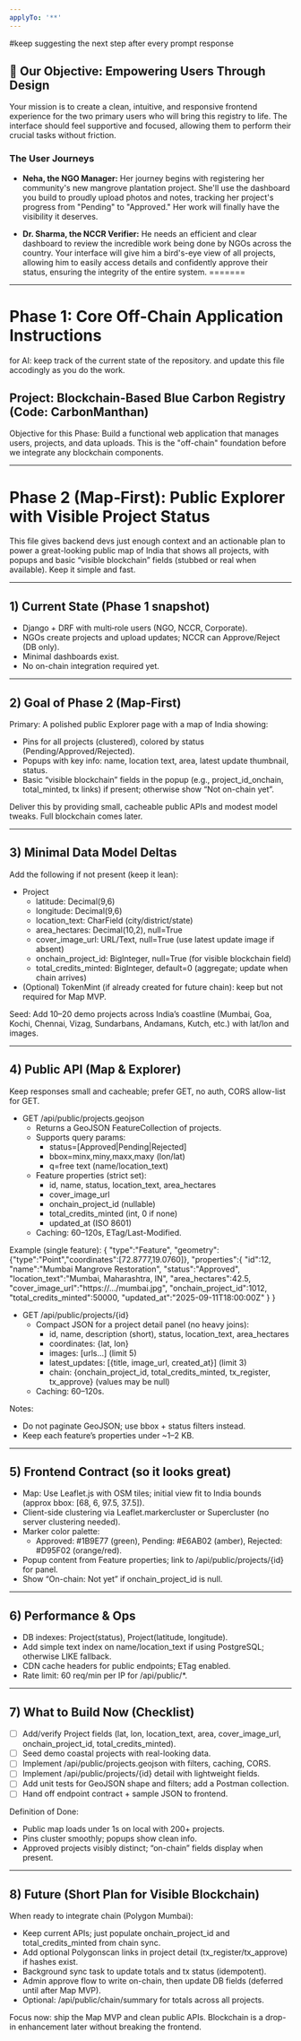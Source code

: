 ```yaml
---
applyTo: '**'
---
```

#keep suggesting the next step after every prompt response
## 🎯 Our Objective: Empowering Users Through Design

Your mission is to create a clean, intuitive, and responsive frontend experience for the two primary users who will bring this registry to life. The interface should feel supportive and focused, allowing them to perform their crucial tasks without friction.

### The User Journeys

* **Neha, the NGO Manager:** Her journey begins with registering her community's new mangrove plantation project. She'll use the dashboard you build to proudly upload photos and notes, tracking her project's progress from "Pending" to "Approved." Her work will finally have the visibility it deserves.

* **Dr. Sharma, the NCCR Verifier:** He needs an efficient and clear dashboard to review the incredible work being done by NGOs across the country. Your interface will give him a bird's-eye view of all projects, allowing him to easily access details and confidently approve their status, ensuring the integrity of the entire system.
=======

---
# Phase 1: Core Off-Chain Application Instructions
for AI: keep track of the current state of the repository. and update this file accodingly as you do the work.
## Project: Blockchain-Based Blue Carbon Registry (Code: CarbonManthan)

Objective for this Phase: Build a functional web application that manages users, projects, and data uploads. This is the "off-chain" foundation before we integrate any blockchain components.

---
# Phase 2 (Map‑First): Public Explorer with Visible Project Status

This file gives backend devs just enough context and an actionable plan to power a great-looking public map of India that shows all projects, with popups and basic “visible blockchain” fields (stubbed or real when available). Keep it simple and fast.

---

## 1) Current State (Phase 1 snapshot)
- Django + DRF with multi‑role users (NGO, NCCR, Corporate).
- NGOs create projects and upload updates; NCCR can Approve/Reject (DB only).
- Minimal dashboards exist.
- No on-chain integration required yet.

---

## 2) Goal of Phase 2 (Map‑First)
Primary: A polished public Explorer page with a map of India showing:
- Pins for all projects (clustered), colored by status (Pending/Approved/Rejected).
- Popups with key info: name, location text, area, latest update thumbnail, status.
- Basic “visible blockchain” fields in the popup (e.g., project_id_onchain, total_minted, tx links) if present; otherwise show “Not on-chain yet”.

Deliver this by providing small, cacheable public APIs and modest model tweaks. Full blockchain comes later.

---

## 3) Minimal Data Model Deltas
Add the following if not present (keep it lean):
- Project
  - latitude: Decimal(9,6)
  - longitude: Decimal(9,6)
  - location_text: CharField (city/district/state)
  - area_hectares: Decimal(10,2), null=True
  - cover_image_url: URL/Text, null=True (use latest update image if absent)
  - onchain_project_id: BigInteger, null=True (for visible blockchain field)
  - total_credits_minted: BigInteger, default=0 (aggregate; update when chain arrives)
- (Optional) TokenMint (if already created for future chain): keep but not required for Map MVP.

Seed: Add 10–20 demo projects across India’s coastline (Mumbai, Goa, Kochi, Chennai, Vizag, Sundarbans, Andamans, Kutch, etc.) with lat/lon and images.

---

## 4) Public API (Map & Explorer)
Keep responses small and cacheable; prefer GET, no auth, CORS allow-list for GET.

- GET /api/public/projects.geojson
  - Returns a GeoJSON FeatureCollection of projects.
  - Supports query params:
    - status=[Approved|Pending|Rejected]
    - bbox=minx,miny,maxx,maxy (lon/lat)
    - q=free text (name/location_text)
  - Feature properties (strict set):
    - id, name, status, location_text, area_hectares
    - cover_image_url
    - onchain_project_id (nullable)
    - total_credits_minted (int, 0 if none)
    - updated_at (ISO 8601)
  - Caching: 60–120s, ETag/Last-Modified.

Example (single feature):
{
  "type":"Feature",
  "geometry":{"type":"Point","coordinates":[72.8777,19.0760]},
  "properties":{
    "id":12,
    "name":"Mumbai Mangrove Restoration",
    "status":"Approved",
    "location_text":"Mumbai, Maharashtra, IN",
    "area_hectares":42.5,
    "cover_image_url":"https://…/mumbai.jpg",
    "onchain_project_id":1012,
    "total_credits_minted":50000,
    "updated_at":"2025-09-11T18:00:00Z"
  }
}

- GET /api/public/projects/{id}
  - Compact JSON for a project detail panel (no heavy joins):
    - id, name, description (short), status, location_text, area_hectares
    - coordinates: {lat, lon}
    - images: [urls…] (limit 5)
    - latest_updates: [{title, image_url, created_at}] (limit 3)
    - chain: {onchain_project_id, total_credits_minted, tx_register, tx_approve} (values may be null)
  - Caching: 60–120s.

Notes:
- Do not paginate GeoJSON; use bbox + status filters instead.
- Keep each feature’s properties under ~1–2 KB.

---

## 5) Frontend Contract (so it looks great)
- Map: Use Leaflet.js with OSM tiles; initial view fit to India bounds (approx bbox: [68, 6, 97.5, 37.5]).
- Client-side clustering via Leaflet.markercluster or Supercluster (no server clustering needed).
- Marker color palette:
  - Approved: #1B9E77 (green), Pending: #E6AB02 (amber), Rejected: #D95F02 (orange/red).
- Popup content from Feature properties; link to /api/public/projects/{id} for panel.
- Show “On-chain: Not yet” if onchain_project_id is null.

---

## 6) Performance & Ops
- DB indexes: Project(status), Project(latitude, longitude).
- Add simple text index on name/location_text if using PostgreSQL; otherwise LIKE fallback.
- CDN cache headers for public endpoints; ETag enabled.
- Rate limit: 60 req/min per IP for /api/public/*.

---

## 7) What to Build Now (Checklist)
- [ ] Add/verify Project fields (lat, lon, location_text, area, cover_image_url, onchain_project_id, total_credits_minted).
- [ ] Seed demo coastal projects with real-looking data.
- [ ] Implement /api/public/projects.geojson with filters, caching, CORS.
- [ ] Implement /api/public/projects/{id} detail with lightweight fields.
- [ ] Add unit tests for GeoJSON shape and filters; add a Postman collection.
- [ ] Hand off endpoint contract + sample JSON to frontend.

Definition of Done:
- Public map loads under 1s on local with 200+ projects.
- Pins cluster smoothly; popups show clean info.
- Approved projects visibly distinct; “on-chain” fields display when present.

---

## 8) Future (Short Plan for Visible Blockchain)
When ready to integrate chain (Polygon Mumbai):
- Keep current APIs; just populate onchain_project_id and total_credits_minted from chain sync.
- Add optional Polygonscan links in project detail (tx_register/tx_approve) if hashes exist.
- Background sync task to update totals and tx status (idempotent).
- Admin approve flow to write on-chain, then update DB fields (deferred until after Map MVP).
- Optional: /api/public/chain/summary for totals across all projects.

Focus now: ship the Map MVP and clean public APIs. Blockchain is a drop-in enhancement later without breaking the frontend.